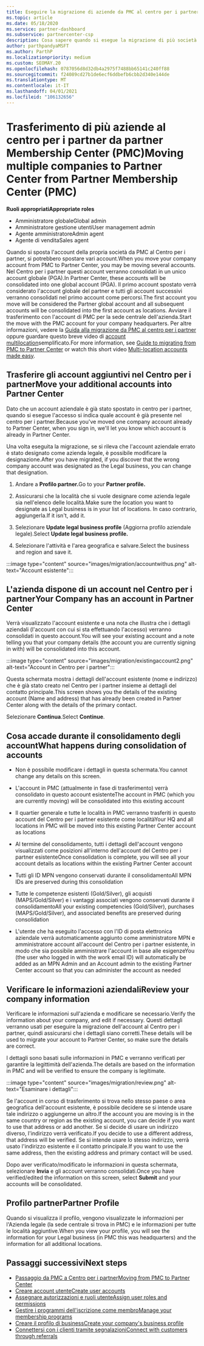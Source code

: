 ```yaml
---
title: Eseguire la migrazione di aziende da PMC al centro per i partner
ms.topic: article
ms.date: 05/18/2020
ms.service: partner-dashboard
ms.subservice: partnercenter-csp
description: Cosa sapere quando si esegue la migrazione di più società dal centro di appartenenza ai partner (PMC) al centro per i partner e consolidarle in un account globale partner.
author: parthpandyaMSFT
ms.author: ParthP
ms.localizationpriority: medium
ms.custom: SEOMAY.20
ms.openlocfilehash: 0787056d8d32db4a2975f7488bb65141c240ff88
ms.sourcegitcommit: f24089cd27b1de6ecf6ddbefb6cbb2d340e144de
ms.translationtype: MT
ms.contentlocale: it-IT
ms.lasthandoff: 04/01/2021
ms.locfileid: "106132656"
---
```

# <a name="moving-multiple-companies-to-partner-center-from-partner-membership-center-pmc"></a><span data-ttu-id="49acf-103">Trasferimento di più aziende al centro per i partner da partner Membership Center (PMC)</span><span class="sxs-lookup"><span data-stu-id="49acf-103">Moving multiple companies to Partner Center from Partner Membership Center (PMC)</span></span>

<span data-ttu-id="49acf-104">**Ruoli appropriati**</span><span class="sxs-lookup"><span data-stu-id="49acf-104">**Appropriate roles**</span></span>

- <span data-ttu-id="49acf-105">Amministratore globale</span><span class="sxs-lookup"><span data-stu-id="49acf-105">Global admin</span></span>
- <span data-ttu-id="49acf-106">Amministratore gestione utenti</span><span class="sxs-lookup"><span data-stu-id="49acf-106">User management admin</span></span>
- <span data-ttu-id="49acf-107">Agente amministratore</span><span class="sxs-lookup"><span data-stu-id="49acf-107">Admin agent</span></span>
- <span data-ttu-id="49acf-108">Agente di vendita</span><span class="sxs-lookup"><span data-stu-id="49acf-108">Sales agent</span></span>

<span data-ttu-id="49acf-109">Quando si sposta l'account della propria società da PMC al Centro per i partner, si potrebbero spostare vari account.</span><span class="sxs-lookup"><span data-stu-id="49acf-109">When you move your company account from PMC to Partner Center, you may be moving several accounts.</span></span> <span data-ttu-id="49acf-110">Nel Centro per i partner questi account verranno consolidati in un unico account globale (PGA).</span><span class="sxs-lookup"><span data-stu-id="49acf-110">In Partner Center, these accounts will be consolidated into one global account (PGA).</span></span> <span data-ttu-id="49acf-111">Il primo account spostato verrà considerato l'account globale del partner e tutti gli account successivi verranno consolidati nel primo account come percorsi.</span><span class="sxs-lookup"><span data-stu-id="49acf-111">The first account you move will be considered the Partner global account and all subsequent accounts will be consolidated into the first account as locations.</span></span> <span data-ttu-id="49acf-112">Avviare il trasferimento con l'account di PMC per la sede centrale dell'azienda.</span><span class="sxs-lookup"><span data-stu-id="49acf-112">Start the move with the PMC account for your company headquarters.</span></span> <span data-ttu-id="49acf-113">Per altre informazioni, vedere la [Guida alla migrazione da PMC al centro per i partner](guide-to-migration.md) oppure guardare questo breve video di [account multilocation](https://vimeo.com/290335248)semplificato.</span><span class="sxs-lookup"><span data-stu-id="49acf-113">For more information, see [Guide to migrating from PMC to Partner Center](guide-to-migration.md) or watch this short video [Multi-location accounts made easy](https://vimeo.com/290335248).</span></span>

## <a name="move-your-additional-accounts-into-partner-center"></a><span data-ttu-id="49acf-114">Trasferire gli account aggiuntivi nel Centro per i partner</span><span class="sxs-lookup"><span data-stu-id="49acf-114">Move your additional accounts into Partner Center</span></span>

<span data-ttu-id="49acf-115">Dato che un account aziendale è già stato spostato in centro per i partner, quando si esegue l'accesso si indica quale account è già presente nel centro per i partner.</span><span class="sxs-lookup"><span data-stu-id="49acf-115">Because you've moved one company account already to Partner Center, when you sign in, we'll let you know which account is already in Partner Center.</span></span>

<span data-ttu-id="49acf-116">Una volta eseguita la migrazione, se si rileva che l'account aziendale errato è stato designato come azienda legale, è possibile modificare la designazione.</span><span class="sxs-lookup"><span data-stu-id="49acf-116">After you have migrated, if you discover that the wrong company account was designated as the Legal business, you can change that designation.</span></span>

1. <span data-ttu-id="49acf-117">Andare a **Profilo partner.**</span><span class="sxs-lookup"><span data-stu-id="49acf-117">Go to your **Partner profile.**</span></span>

2. <span data-ttu-id="49acf-118">Assicurarsi che la località che si vuole designare come azienda legale sia nell'elenco delle località.</span><span class="sxs-lookup"><span data-stu-id="49acf-118">Make sure the location you want to designate as Legal business is in your list of locations.</span></span> <span data-ttu-id="49acf-119">In caso contrario, aggiungerla.</span><span class="sxs-lookup"><span data-stu-id="49acf-119">If it isn't, add it.</span></span>

3. <span data-ttu-id="49acf-120">Selezionare **Update legal business profile** (Aggiorna profilo aziendale legale).</span><span class="sxs-lookup"><span data-stu-id="49acf-120">Select **Update legal business profile.**</span></span>

4. <span data-ttu-id="49acf-121">Selezionare l'attività e l'area geografica e salvare.</span><span class="sxs-lookup"><span data-stu-id="49acf-121">Select the business and region and save it.</span></span>

:::image type="content" source="images/migration/accountwithus.png" alt-text="Account esistente":::

## <a name="your-company-has-an-account-in-partner-center"></a><span data-ttu-id="49acf-123">L'azienda dispone di un account nel Centro per i partner</span><span class="sxs-lookup"><span data-stu-id="49acf-123">Your Company has an account in Partner Center</span></span>

<span data-ttu-id="49acf-124">Verrà visualizzato l'account esistente e una nota che illustra che i dettagli aziendali (l'account con cui si sta effettuando l'accesso) verranno consolidati in questo account.</span><span class="sxs-lookup"><span data-stu-id="49acf-124">You will see your existing account and a note telling you that your company details (the account you are currently signing in with) will be consolidated into this account.</span></span>

:::image type="content" source="images/migration/existingaccount2.png" alt-text="Account in Centro per i partner":::

<span data-ttu-id="49acf-126">Questa schermata mostra i dettagli dell'account esistente (nome e indirizzo) che è già stato creato nel Centro per i partner insieme ai dettagli del contatto principale.</span><span class="sxs-lookup"><span data-stu-id="49acf-126">This screen shows you the details of the existing account (Name and address) that has already been created in Partner Center along with the details of the primary contact.</span></span>

<span data-ttu-id="49acf-127">Selezionare **Continua**.</span><span class="sxs-lookup"><span data-stu-id="49acf-127">Select **Continue**.</span></span>

## <a name="what-happens-during-consolidation-of-accounts"></a><span data-ttu-id="49acf-128">Cosa accade durante il consolidamento degli account</span><span class="sxs-lookup"><span data-stu-id="49acf-128">What happens during consolidation of accounts</span></span>

- <span data-ttu-id="49acf-129">Non è possibile modificare i dettagli in questa schermata.</span><span class="sxs-lookup"><span data-stu-id="49acf-129">You cannot change any details on this screen.</span></span>

- <span data-ttu-id="49acf-130">L'account in PMC (attualmente in fase di trasferimento) verrà consolidato in questo account esistente</span><span class="sxs-lookup"><span data-stu-id="49acf-130">The account in PMC (which you are currently moving) will be consolidated into this existing account</span></span>

- <span data-ttu-id="49acf-131">Il quartier generale e tutte le località in PMC verranno trasferiti in questo account del Centro per i partner esistente come località</span><span class="sxs-lookup"><span data-stu-id="49acf-131">Your HQ and all locations in PMC will be moved into this existing Partner Center account as locations</span></span>

- <span data-ttu-id="49acf-132">Al termine del consolidamento, tutti i dettagli dell'account vengono visualizzati come posizioni all'interno dell'account del Centro per i partner esistente</span><span class="sxs-lookup"><span data-stu-id="49acf-132">Once consolidation is complete, you will see all your account details as locations within the existing Partner Center account</span></span>

- <span data-ttu-id="49acf-133">Tutti gli ID MPN vengono conservati durante il consolidamento</span><span class="sxs-lookup"><span data-stu-id="49acf-133">All MPN IDs are preserved during this consolidation</span></span>

- <span data-ttu-id="49acf-134">Tutte le competenze esistenti (Gold/Silver), gli acquisti (MAPS/Gold/Silver) e i vantaggi associati vengono conservati durante il consolidamento</span><span class="sxs-lookup"><span data-stu-id="49acf-134">All your existing competencies (Gold/Silver), purchases (MAPS/Gold/Silver), and associated benefits are preserved during consolidation</span></span>

- <span data-ttu-id="49acf-135">L'utente che ha eseguito l'accesso con l'ID di posta elettronica aziendale verrà automaticamente aggiunto come amministratore MPN e amministratore account all'account del Centro per i partner esistente, in modo che sia possibile amministrare l'account in base alle esigenze</span><span class="sxs-lookup"><span data-stu-id="49acf-135">You (the user who logged in with the work email ID) will automatically be added as an MPN Admin and an Account admin to the existing Partner Center account so that you can administer the account as needed</span></span>

## <a name="review-your-company-information"></a><span data-ttu-id="49acf-136">Verificare le informazioni aziendali</span><span class="sxs-lookup"><span data-stu-id="49acf-136">Review your company information</span></span>

<span data-ttu-id="49acf-137">Verificare le informazioni sull'azienda e modificare se necessario.</span><span class="sxs-lookup"><span data-stu-id="49acf-137">Verify the information about your company, and edit if necessary.</span></span>  <span data-ttu-id="49acf-138">Questi dettagli verranno usati per eseguire la migrazione dell'account al Centro per i partner, quindi assicurarsi che i dettagli siano corretti.</span><span class="sxs-lookup"><span data-stu-id="49acf-138">These details will be used to migrate your account to Partner Center, so make sure the details are correct.</span></span>

<span data-ttu-id="49acf-139">I dettagli sono basati sulle informazioni in PMC e verranno verificati per garantire la legittimità dell'azienda.</span><span class="sxs-lookup"><span data-stu-id="49acf-139">The details are based on the information in PMC and will be verified to ensure the company is legitimate.</span></span>


:::image type="content" source="images/migration/review.png" alt-text="Esaminare i dettagli":::

<span data-ttu-id="49acf-141">Se l'account in corso di trasferimento si trova nello stesso paese o area geografica dell'account esistente, è possibile decidere se si intende usare tale indirizzo o aggiungerne un altro.</span><span class="sxs-lookup"><span data-stu-id="49acf-141">If the account you are moving is in the same country or region as the existing account, you can decide if you want to use that address or add another.</span></span> <span data-ttu-id="49acf-142">Se si decide di usare un indirizzo diverso, l'indirizzo verrà verificato.</span><span class="sxs-lookup"><span data-stu-id="49acf-142">If you decide to use a different address, that address will be verified.</span></span> <span data-ttu-id="49acf-143">Se si intende usare lo stesso indirizzo, verrà usato l'indirizzo esistente e il contatto principale.</span><span class="sxs-lookup"><span data-stu-id="49acf-143">If you want to use the same address, then the existing address and primary contact will be used.</span></span>

<span data-ttu-id="49acf-144">Dopo aver verificato/modificato le informazioni in questa schermata, selezionare **Invia** e gli account verranno consolidati.</span><span class="sxs-lookup"><span data-stu-id="49acf-144">Once you have verified/edited the information on this screen, select **Submit** and your accounts will be consolidated.</span></span>

## <a name="partner-profile"></a><span data-ttu-id="49acf-145">Profilo partner</span><span class="sxs-lookup"><span data-stu-id="49acf-145">Partner Profile</span></span>

<span data-ttu-id="49acf-146">Quando si visualizza il profilo, vengono visualizzate le informazioni per l'Azienda legale (la sede centrale si trova in PMC) e le informazioni per tutte le località aggiuntive.</span><span class="sxs-lookup"><span data-stu-id="49acf-146">When you view your profile, you will see the information for your Legal business (in PMC this was headquarters) and the information for all additional locations.</span></span>

## <a name="next-steps"></a><span data-ttu-id="49acf-147">Passaggi successivi</span><span class="sxs-lookup"><span data-stu-id="49acf-147">Next steps</span></span>

- [<span data-ttu-id="49acf-148">Passaggio da PMC a Centro per i partner</span><span class="sxs-lookup"><span data-stu-id="49acf-148">Moving from PMC to Partner Center</span></span>](move-pmc-pc-map.md)
- [<span data-ttu-id="49acf-149">Creare account utente</span><span class="sxs-lookup"><span data-stu-id="49acf-149">Create user accounts</span></span>](create-user-accounts-and-set-permissions.md)
- [<span data-ttu-id="49acf-150">Assegnare autorizzazioni e ruoli utente</span><span class="sxs-lookup"><span data-stu-id="49acf-150">Assign user roles and permissions</span></span>](permissions-overview.md)
- [<span data-ttu-id="49acf-151">Gestire i programmi dell'iscrizione come membro</span><span class="sxs-lookup"><span data-stu-id="49acf-151">Manage your membership programs</span></span>](renew-mpn-offers.md)
- [<span data-ttu-id="49acf-152">Creare il profilo di business</span><span class="sxs-lookup"><span data-stu-id="49acf-152">Create your company's business profile</span></span>](create-a-marketing-profile.md)
- [<span data-ttu-id="49acf-153">Connettersi con i clienti tramite segnalazioni</span><span class="sxs-lookup"><span data-stu-id="49acf-153">Connect with customers through referrals</span></span>](manage-leads.md)
